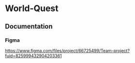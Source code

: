# World-Quest

## Documentation
### Figma
https://www.figma.com/files/project/66725499/Team-project?fuid=825999432904203361
